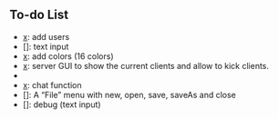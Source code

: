 ## To-do List
- [x]: add users
- []: text input
- [x]: add colors (16 colors)
- [x]: server GUI to show the current clients and allow to kick clients.
- [x]: debug (some client exit by themself, server do not update the client list)
- [x]: chat function
- []: A “File” menu with new, open, save, saveAs and close
- []: debug (text input)